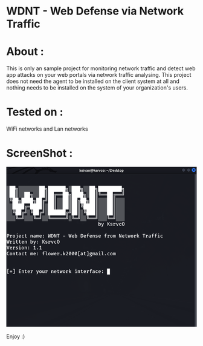 # WDNT - Web Defense via Network Traffic

# About :
This is only an sample project for monitoring network traffic and detect web app attacks on your web portals via network traffic analysing.
This project does not need the agent to be installed on the client system at all and nothing needs to be installed on the system of your organization's users.

# Tested on :
WiFi networks and Lan networks

# ScreenShot :
![ScreenShot](https://raw.githubusercontent.com/ksrvco/WDNT/main/wdnt-shot.png)

Enjoy :)
